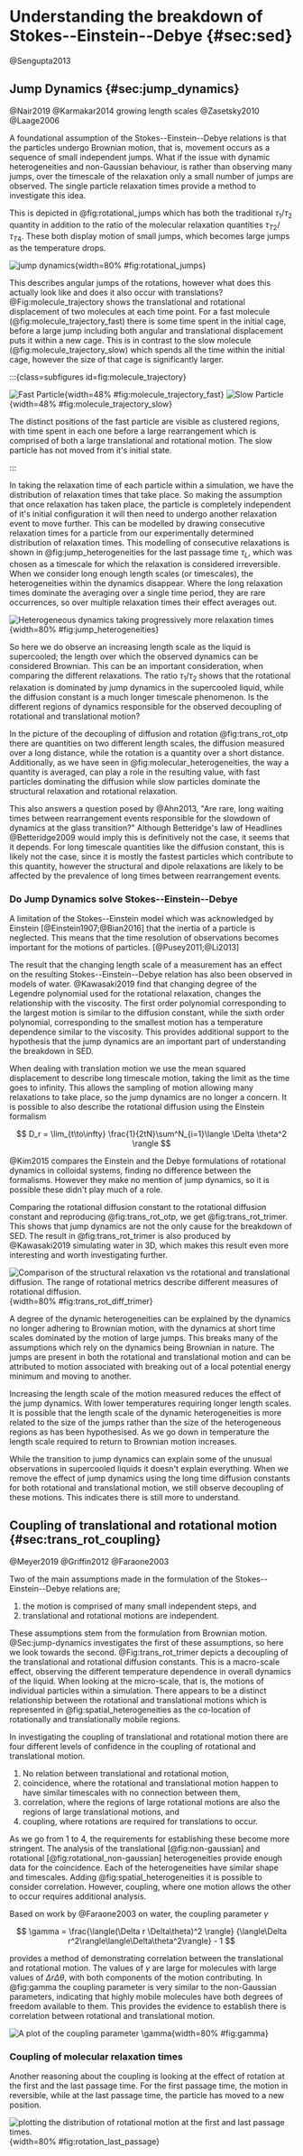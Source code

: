 # Understanding the breakdown of Stokes--Einstein--Debye {#sec:sed}

@Sengupta2013

## Jump Dynamics {#sec:jump_dynamics}

@Nair2019
@Karmakar2014 growing length scales
@Zasetsky2010
@Laage2006

A foundational assumption of the Stokes--Einstein--Debye relations
is that the particles undergo Brownian motion,
that is, movement occurs as a sequence of small independent jumps.
What if the issue with dynamic heterogeneities
and non-Gaussian behaviour,
is rather than observing many jumps,
over the timescale of the relaxation
only a small number of jumps are observed.
The single particle relaxation times
provide a method to investigate this idea.

This is depicted in @fig:rotational_jumps
which has both the traditional $\tau_1/\tau_2$ quantity
in addition to the ratio of the molecular relaxation quantities $\tau_{T2}/\tau_{T4}$.
These both display motion of small jumps,
which becomes large jumps as the temperature drops.

![jump dynamics](../Projects/Dynamics/figures/rotational_jumps.svg){width=80% #fig:rotational_jumps}

This describes angular jumps of the rotations,
however what does this actually look like
and does it also occur with translations?
@Fig:molecule_trajectory shows the translational and rotational displacement
of two molecules at each time point.
For a fast molecule (@fig:molecule_trajectory_fast)
there is some time spent in the initial cage,
before a large jump including both angular and translational displacement
puts it within a new cage.
This is in contrast to the slow molecule (@fig:molecule_trajectory_slow)
which spends all the time within the initial cage,
however the size of that cage is significantly larger.

:::{class=subfigures id=fig:molecule_trajectory}

![Fast Particle](../Projects/Dynamics/figures/molecule_trajectory_fast.svg){width=48% #fig:molecule_trajectory_fast}
![Slow Particle](../Projects/Dynamics/figures/molecule_trajectory_slow.svg){width=48% #fig:molecule_trajectory_slow}

The distinct positions of the fast particle are visible as clustered regions,
with time spent in each one before a large rearrangement
which is comprised of both a large translational and rotational motion.
The slow particle has not moved from it's initial state.

:::

In taking the relaxation time of each particle within a simulation,
we have the distribution of relaxation times that take place.
So making the assumption that once relaxation has taken place,
the particle is completely independent of it's initial configuration
it will then need to undergo another relaxation event to move further.
This can be modelled by drawing consecutive relaxation times for a particle
from our experimentally determined distribution of relaxation times.
This modelling of consecutive relaxations is shown in @fig:jump_heterogeneities
for the last passage time $\tau_L$,
which was chosen as a timescale for which
the relaxation is considered irreversible.
When we consider long enough length scales (or timescales),
the heterogeneities within the dynamics disappear.
Where the long relaxation times
dominate the averaging over a single time period,
they are rare occurrences,
so over multiple relaxation times
their effect averages out.

![Heterogeneous dynamics taking progressively more relaxation
times](../placeholder_figure.png){width=80% #fig:jump_heterogeneities}

So here we do observe an increasing length scale
as the liquid is supercooled;
the length over which the observed dynamics
can be considered Brownian.
This can be an important consideration,
when comparing the different relaxations.
The ratio $\tau_1/\tau_2$ shows that
the rotational relaxation is dominated
by jump dynamics in the supercooled liquid,
while the diffusion constant
is a much longer timescale phenomenon.
Is the different regions of dynamics
responsible for the observed decoupling
of rotational and translational motion?

In the picture of the decoupling of diffusion and rotation @fig:trans_rot_otp
there are quantities on two different length scales,
the diffusion measured over a long distance,
while the rotation is a quantity over a short distance.
Additionally, as we have seen in @fig:molecular_heterogeneities,
the way a quantity is averaged, can play a role
in the resulting value,
with fast particles dominating the diffusion
while slow particles dominate the structural relaxation
and rotational relaxation.

This also answers a question posed by @Ahn2013,
"Are rare, long waiting times between rearrangement events
responsible for the slowdown of dynamics at the glass transition?"
Although Betteridge's law of Headlines @Betteridge2009
would imply this is definitively not the case,
it seems that it depends.
For long timescale quantities like the diffusion constant,
this is likely not the case,
since it is mostly the fastest particles
which contribute to this quantity,
however the structural and dipole relaxations
are likely to be affected by the prevalence
of long times between rearrangement events.

### Do Jump Dynamics solve Stokes--Einstein--Debye

A limitation of the Stokes--Einstein model
which was acknowledged by Einstein [@Einstein1907;@Bian2016]
that the inertia of a particle is neglected.
This means that the time resolution of observations becomes important
for the motions of particles. [@Pusey2011;@Li2013]

The result that the changing length scale of a measurement
has an effect on the resulting Stokes--Einstein--Debye relation
has also been observed in models of water.
@Kawasaki2019 find that changing degree of the Legendre polynomial
used for the rotational relaxation,
changes the relationship with the viscosity.
The first order polynomial corresponding to the largest motion
is similar to the diffusion constant,
while the sixth order polynomial, corresponding to the smallest motion
has a temperature dependence similar to the viscosity.
This provides additional support to the hypothesis
that the jump dynamics are an important part
of understanding the breakdown in SED.

When dealing with translation motion
we use the mean squared displacement
to describe long timescale motion,
taking the limit as the time goes to infinity.
This allows the sampling of motion
allowing many relaxations to take place,
so the jump dynamics are no longer a concern.
It is possible to also describe
the rotational diffusion using the Einstein formalism

$$ D_r = \lim_{t\to\infty} \frac{1}{2tN}\sum^N_{i=1}\langle \Delta \theta^2 \rangle $$

@Kim2015 compares the Einstein and the Debye formulations
of rotational dynamics in colloidal systems,
finding no difference between the formalisms.
However they make no mention of jump dynamics,
so it is possible these didn't play much of a role.

Comparing the rotational diffusion constant
to the rotational diffusion constant
and reproducing @fig:trans_rot_otp,
we get @fig:trans_rot_trimer.
This shows that jump dynamics
are not the only cause for the breakdown of SED.
The result in @fig:trans_rot_trimer
is also produced by @Kawasaki2019
simulating water in 3D,
which makes this result even more interesting
and worth investigating further.

![Comparison of the structural relaxation vs the
rotational and translational diffusion.
The range of rotational metrics describe
different measures of rotational diffusion.
](../Projects/Dynamics/figures/trans_rot_diff_trimer.svg){width=80% #fig:trans_rot_diff_trimer}

A degree of the dynamic heterogeneities
can be explained by the dynamics
no longer adhering to Brownian motion,
with the dynamics at short time scales
dominated by the motion of large jumps.
This breaks many of the assumptions
which rely on the dynamics being Brownian in nature.
The jumps are present in both
the rotational and translational motion
and can be attributed to
motion associated with breaking out of
a local potential energy minimum
and moving to another.

Increasing the length scale
of the motion measured
reduces the effect of the jump dynamics.
With lower temperatures requiring longer length scales.
It is possible that the length scale
of the dynamic heterogeneities
is more related to the size of the jumps
rather than the size of the heterogeneous regions
as has been hypothesised.
As we go down in temperature
the length scale required
to return to Brownian motion increases.

While the transition to jump dynamics
can explain some of the unusual observations in supercooled liquids
it doesn't explain everything.
When we remove the effect of jump dynamics
using the long time diffusion constants
for both rotational and translational motion,
we still observe decoupling of these motions.
This indicates there is still more to understand.

## Coupling of translational and rotational motion {#sec:trans_rot_coupling}

@Meyer2019
@Griffin2012
@Faraone2003

Two of the main assumptions made in the formulation of
the Stokes--Einstein--Debye relations are;

1. the motion is comprised of many small independent steps, and
2. translational and rotational motions are independent.

These assumptions stem from the formulation
from Brownian motion.
@Sec:jump-dynamics investigates the first of these assumptions,
so here we look towards the second.
@Fig:trans_rot_trimer depicts a decoupling
of the translational and rotational diffusion constants.
This is a macro-scale effect,
observing the different temperature dependence
in overall dynamics of the liquid.
When looking at the micro-scale, that is,
the motions of individual particles within a simulation.
There appears to be a distinct relationship
between the rotational and translational motions
which is represented in @fig:spatial_heterogeneities as
the co-location of rotationally and translationally mobile regions.

In investigating the coupling of translational and rotational motion
there are four different levels of confidence
in the coupling of rotational and translational motion.

1. No relation between translational and rotational motion,
2. coincidence, where the rotational and translational motion
  happen to have similar timescales with no connection between them,
3. correlation, where the regions of large rotational motions
  are also the regions of large translational motions, and
4. coupling, where rotations are required for translations to occur.

As we go from 1 to 4,
the requirements for establishing these become more stringent.
The analysis of the translational [@fig:non-gaussian] and
rotational [@fig:rotational_non-gaussian] heterogeneities
provide enough data for the coincidence.
Each of the heterogeneities
have similar shape and timescales.
Adding @fig:spatial_heterogeneities
it is possible to consider correlation.
However, coupling,
where one motion allows the other to occur
requires additional analysis.

Based on work by @Faraone2003 on water,
the coupling parameter $\gamma$

$$ \gamma = \frac{\langle(\Delta r \Delta\theta)^2 \rangle}
    {\langle\Delta r^2\rangle\langle\Delta\theta^2\rangle} - 1 $$

provides a method of demonstrating correlation
between the translational and rotational motion.
The values of $\gamma$ are large
for molecules with large values of $\Delta r \Delta \theta$,
with both components of the motion contributing.
In @fig:gamma the coupling parameter is very
similar to the non-Gaussian parameters,
indicating that highly mobile molecules
have both degrees of freedom available to them.
This provides the evidence to establish
there is correlation between
rotational and translational motion.

![A plot of the coupling parameter $\gamma$
](../Projects/Dynamics/figures/gamma.svg){width=80% #fig:gamma}

### Coupling of molecular relaxation times

Another reasoning about the coupling
is looking at the effect of rotation
at the first and the last passage time.
For the first passage time,
the motion in reversible,
while at the last passage time,
the particle has moved to a new position.

![plotting the distribution of rotational motion
at the first and last passage times.
](../Projects/Dynamics/figures/angular_displacement.svg){width=80% #fig:rotation_last_passage}
